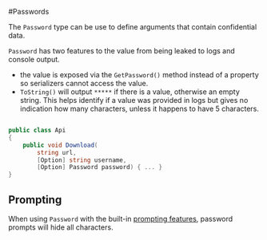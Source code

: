 #Passwords

The `Password` type can be use to define arguments that contain confidential data.

`Password` has two features to the value from being leaked to logs and console output.

* the value is exposed via the `GetPassword()` method instead of a property so serializers cannot access the value.
* `ToString()` will output `*****` if there is a value, otherwise an empty string. This helps identify if a value was provided in logs but gives no indication how many characters, unless it happens to have 5 characters.

``` cs

public class Api
{
    public void Download(
        string url, 
        [Option] string username, 
        [Option] Password password) { ... }
}

```

## Prompting

When using `Password` with the built-in [prompting features](prompting.md), password prompts will hide all characters.
